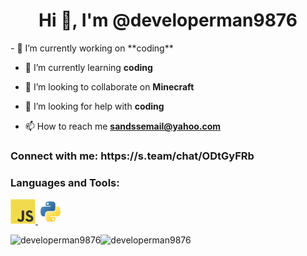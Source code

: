 <h1 align="center">Hi 👋, I'm @developerman9876</h1>
- 🔭 I’m currently working on **coding**

- 🌱 I’m currently learning **coding**

- 👯 I’m looking to collaborate on **Minecraft**

- 🤝 I’m looking for help with **coding**

- 📫 How to reach me **sandssemail@yahoo.com**


<h3 align="left">Connect with me: https://s.team/chat/ODtGyFRb</h3>
<p align="left">
</p>

<h3 align="left">Languages and Tools:</h3>
<p align="left"> <a href="https://developer.mozilla.org/en-US/docs/Web/JavaScript" target="_blank" rel="noreferrer"> <img src="https://raw.githubusercontent.com/devicons/devicon/master/icons/javascript/javascript-original.svg" alt="javascript" width="40" height="40"/> </a> <a href="https://www.python.org" target="_blank" rel="noreferrer"> <img src="https://raw.githubusercontent.com/devicons/devicon/master/icons/python/python-original.svg" alt="python" width="40" height="40"/> </a> </p>

<p><img align="left" src="https://github-readme-stats.vercel.app/api/top-langs?username=developerman9876&show_icons=true&locale=en&layout=compact" alt="developerman9876" /></p>

<p>&nbsp;<img align="left" src="https://github-readme-stats.vercel.app/api?username=developerman9876&show_icons=true&locale=en" alt="developerman9876" /></p>
